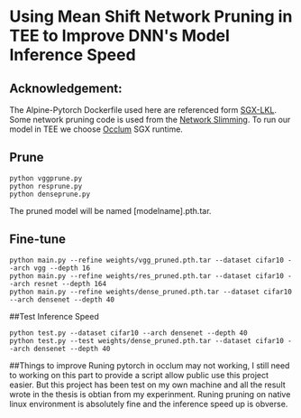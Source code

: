 # Using Mean Shift Network Pruning in TEE to Improve DNN's Model Inference Speed

## Acknowledgement: 

The Alpine-Pytorch Dockerfile used here are referenced form [SGX-LKL](https://github.com/lsds/sgx-lkl).
Some network pruning code is used from the [Network Slimming](https://github.com/Eric-mingjie/network-slimming).
To run our model in TEE we choose [Occlum](https://github.com/occlum/occlum) SGX runtime.

## Prune

```
python vggprune.py
python resprune.py
python denseprune.py
```
The pruned model will be named [modelname].pth.tar.

## Fine-tune
```angular2html
python main.py --refine weights/vgg_pruned.pth.tar --dataset cifar10 --arch vgg --depth 16
python main.py --refine weights/res_pruned.pth.tar --dataset cifar10 --arch resnet --depth 164
python main.py --refine weights/dense_pruned.pth.tar --dataset cifar10 --arch densenet --depth 40
```

##Test Inference Speed
```angular2html
python test.py --dataset cifar10 --arch densenet --depth 40
python test.py --test weights/dense_pruned.pth.tar --dataset cifar10 --arch densenet --depth 40
```
##Things to improve
Runing pytorch in occlum may not working, I still need to working on this part to provide a script allow public use this project easier. But this project has been test on my own machine and all the result wrote in the thesis is obtian from my experinment. Runing pruning on native linux environment is absolutely fine and the inference speed up is obverse.